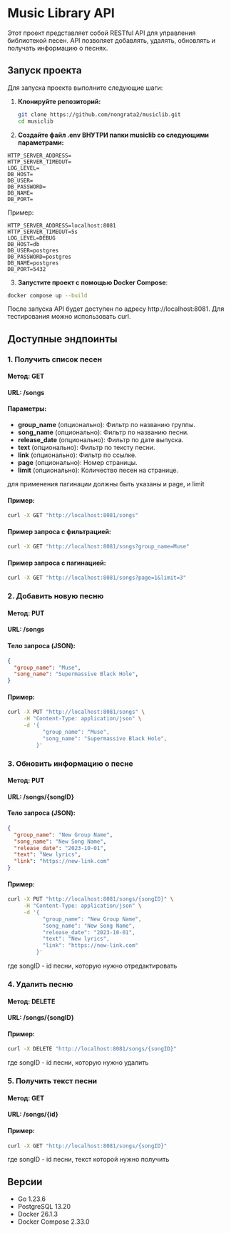 # Music Library API

Этот проект представляет собой RESTful API для управления библиотекой песен. API позволяет добавлять, удалять, обновлять и получать информацию о песнях.

## Запуск проекта

Для запуска проекта выполните следующие шаги:

1. **Клонируйте репозиторий:**

   ```bash
   git clone https://github.com/nongrata2/musiclib.git
   cd musiclib
   ```
2. **Создайте файл .env ВНУТРИ папки musiclib со следующими параметрами:**

```
HTTP_SERVER_ADDRESS=
HTTP_SERVER_TIMEOUT=
LOG_LEVEL=
DB_HOST=
DB_USER=
DB_PASSWORD=
DB_NAME=
DB_PORT=
```
Пример:
```
HTTP_SERVER_ADDRESS=localhost:8081
HTTP_SERVER_TIMEOUT=5s
LOG_LEVEL=DEBUG
DB_HOST=db
DB_USER=postgres
DB_PASSWORD=postgres
DB_NAME=postgres
DB_PORT=5432
```
3. **Запустите проект с помощью Docker Compose**:

```bash
docker compose up --build
```

После запуска API будет доступен по адресу http://localhost:8081. Для тестирования можно использовать curl.

## Доступные эндпоинты
### 1. Получить список песен
#### Метод: GET

#### URL: /songs

#### Параметры:
- **group_name** (опционально): Фильтр по названию группы.
- **song_name** (опционально): Фильтр по названию песни.
- **release_date** (опционально): Фильтр по дате выпуска.
- **text** (опционально): Фильтр по тексту песни.
- **link** (опционально): Фильтр по ссылке.
- **page** (опционально): Номер страницы.
- **limit** (опционально): Количество песен на странице.

для применения пагинации должны быть указаны и page, и limit

#### Пример:
```bash
curl -X GET "http://localhost:8081/songs"
```

#### Пример запроса с фильтрацией:

```bash
curl -X GET "http://localhost:8081/songs?group_name=Muse"
```

#### Пример запроса с пагинацией: 
```bash
curl -X GET "http://localhost:8081/songs?page=1&limit=3"
```

### 2. Добавить новую песню
#### Метод: PUT

#### URL: /songs

#### Тело запроса (JSON):

```json
{
  "group_name": "Muse",
  "song_name": "Supermassive Black Hole",
}
```
#### Пример:

```bash
curl -X PUT "http://localhost:8081/songs" \
     -H "Content-Type: application/json" \
     -d '{
           "group_name": "Muse",
           "song_name": "Supermassive Black Hole",
         }'
```

### 3. Обновить информацию о песне
#### Метод: PUT

#### URL: /songs/{songID}

#### Тело запроса (JSON):

```json
{
  "group_name": "New Group Name",
  "song_name": "New Song Name",
  "release_date": "2023-10-01",
  "text": "New lyrics",
  "link": "https://new-link.com"
}
```

####  Пример:
```bash
curl -X PUT "http://localhost:8081/songs/{songID}" \
     -H "Content-Type: application/json" \
     -d '{
           "group_name": "New Group Name",
           "song_name": "New Song Name",
           "release_date": "2023-10-01",
           "text": "New lyrics",
           "link": "https://new-link.com"
         }'
```
где songID - id песни, которую нужно отредактировать
### 4. Удалить песню
#### Метод: DELETE

#### URL: /songs/{songID}

#### Пример:

```bash
curl -X DELETE "http://localhost:8081/songs/{songID}"
```
где songID - id песни, которую нужно удалить

### 5. Получить текст песни

#### Метод: GET

#### URL: /songs/{id}

#### Пример:

```bash
curl -X GET "http://localhost:8081/songs/{songID}"
```
где songID - id песни, текст которой нужно получить
## Версии
- Go 1.23.6 
- PostgreSQL 13.20
- Docker 26.1.3
- Docker Compose 2.33.0
